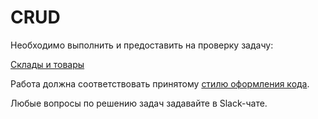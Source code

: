 # CRUD

Необходимо выполнить и предоставить на проверку задачу:

[Склады и товары](./stocks_products)

Работа должна соответствовать принятому [стилю оформления кода](https://github.com/netology-code/codestyle/tree/master/python).

Любые вопросы по решению задач задавайте в Slack-чате.
